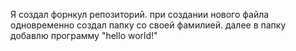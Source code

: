 Я создал форнкул репозиторий. при создании нового файла одновременно создал папку со своей фамилией. далее в папку добавлю программу "hello world!"
